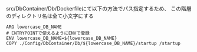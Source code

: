 src/DbContainer/Db/Dockerfileにて以下の方法でパス指定するため、
この階層のディレクトリ名は全て小文字にする

```docker
ARG lowercase_DB_NAME
# ENTRYPOINTで使えるようにENVで登録
ENV lowercase_DB_NAME=${lowercase_DB_NAME}
COPY ./Config/DbContainer/Db/${lowercase_DB_NAME}/startup /startup
```
